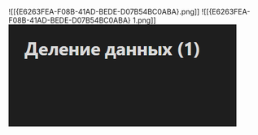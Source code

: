 ![[{E6263FEA-F08B-41AD-BEDE-D07B54BC0ABA}.png]]
![[{E6263FEA-F08B-41AD-BEDE-D07B54BC0ABA} 1.png]]
![Image alt](https://github.com/DanisSharafiev/MLCourse/raw/main/images/image.png)